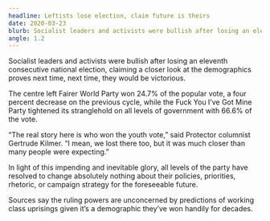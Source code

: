```yaml
---
headline: Leftists lose election, claim future is theirs
date: 2020-03-23
blurb: Socialist leaders and activists were bullish after losing an eleventh consecutive national election, claiming a closer look at the demographics proves next time, next time, they would be victorious.
angle: 1.2
---
```


Socialist leaders and activists were bullish after losing an eleventh consecutive national election, claiming a closer look at the demographics proves next time, next time, they would be victorious.

The centre left Fairer World Party won 24.7% of the popular vote, a four percent decrease on the previous cycle, while the Fuck You I’ve Got Mine Party tightened its stranglehold on all levels of government with 66.6% of the vote.

“The real story here is who won the youth vote,” said Protector columnist Gertrude Kilmer. “I mean, we lost there too, but it was much closer than many people were expecting.”

In light of this impending and inevitable glory, all levels of the party have resolved to change absolutely nothing about their policies, priorities, rhetoric, or campaign strategy for the foreseeable future.

Sources say the ruling powers are unconcerned by predictions of working class uprisings given it’s a demographic they’ve won handily for decades.
